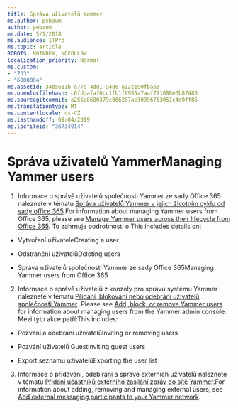 ```yaml
---
title: Správa uživatelů Yammer
ms.author: pebaum
author: pebaum
ms.date: 5/1/2018
ms.audience: ITPro
ms.topic: article
ROBOTS: NOINDEX, NOFOLLOW
localization_priority: Normal
ms.custom:
- "733"
- "6000004"
ms.assetid: 34b5611b-e77e-4dd1-9480-a12c190fbaa3
ms.openlocfilehash: c6fddafaf0cc1fb1f6985a7aaf771688e3b87483
ms.sourcegitcommit: a256e8680379c006287ae30996763051c4d9ff85
ms.translationtype: MT
ms.contentlocale: cs-CZ
ms.lasthandoff: 09/04/2019
ms.locfileid: "36734914"
---
```

# <a name="managing-yammer-users"></a><span data-ttu-id="19d1e-102">Správa uživatelů Yammer</span><span class="sxs-lookup"><span data-stu-id="19d1e-102">Managing Yammer users</span></span>

1. <span data-ttu-id="19d1e-103">Informace o správě uživatelů společnosti Yammer ze sady Office 365 naleznete v tématu [Správa uživatelů Yammer v jejich životním cyklu od sady office 365](https://docs.microsoft.com/yammer/manage-yammer-users/manage-users-across-their-lifecycle).</span><span class="sxs-lookup"><span data-stu-id="19d1e-103">For information about managing Yammer users from Office 365, please see [Manage Yammer users across their lifecycle from Office 365](https://docs.microsoft.com/yammer/manage-yammer-users/manage-users-across-their-lifecycle).</span></span> <span data-ttu-id="19d1e-104">To zahrnuje podrobnosti o:</span><span class="sxs-lookup"><span data-stu-id="19d1e-104">This includes details on:</span></span>

  - <span data-ttu-id="19d1e-105">Vytvoření uživatele</span><span class="sxs-lookup"><span data-stu-id="19d1e-105">Creating a user</span></span>

  - <span data-ttu-id="19d1e-106">Odstranění uživatelů</span><span class="sxs-lookup"><span data-stu-id="19d1e-106">Deleting users</span></span>

  - <span data-ttu-id="19d1e-107">Správa uživatelů společnosti Yammer ze sady Office 365</span><span class="sxs-lookup"><span data-stu-id="19d1e-107">Managing Yammer users from Office 365</span></span>

2. <span data-ttu-id="19d1e-108">Informace o správě uživatelů z konzoly pro správu systému Yammer naleznete v tématu [Přidání, blokování nebo odebrání uživatelů společnosti Yammer](http://alchemyportal.azurewebsites.net/Rule/ManageYammer%20users%20across%20their%20lifecycle%20from%20Office%20365) .</span><span class="sxs-lookup"><span data-stu-id="19d1e-108">Please see [Add, block, or remove Yammer users](http://alchemyportal.azurewebsites.net/Rule/ManageYammer%20users%20across%20their%20lifecycle%20from%20Office%20365) for information about managing users from the Yammer admin console.</span></span> <span data-ttu-id="19d1e-109">Mezi tyto akce patří:</span><span class="sxs-lookup"><span data-stu-id="19d1e-109">This includes:</span></span>

  - <span data-ttu-id="19d1e-110">Pozvání a odebrání uživatelů</span><span class="sxs-lookup"><span data-stu-id="19d1e-110">Inviting or removing users</span></span>

  - <span data-ttu-id="19d1e-111">Pozvání uživatelů Guest</span><span class="sxs-lookup"><span data-stu-id="19d1e-111">Inviting guest users</span></span>

  - <span data-ttu-id="19d1e-112">Export seznamu uživatelů</span><span class="sxs-lookup"><span data-stu-id="19d1e-112">Exporting the user list</span></span>

3. <span data-ttu-id="19d1e-113">Informace o přidávání, odebírání a správě externích uživatelů naleznete v tématu [Přidání účastníků externího zasílání zpráv do sítě Yammer](https://docs.microsoft.com/yammer/work-with-external-users/add-external-participants).</span><span class="sxs-lookup"><span data-stu-id="19d1e-113">For information about adding, removing and managing external users, see [Add external messaging participants to your Yammer network](https://docs.microsoft.com/yammer/work-with-external-users/add-external-participants).</span></span>
